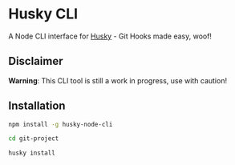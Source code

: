 # Husky CLI

A Node CLI interface for [Husky](https://github.com/typicode/husky) - Git Hooks made easy, woof!

## Disclaimer

**Warning**: This CLI tool is still a work in progress, use with caution!

## Installation

```bash
npm install -g husky-node-cli

cd git-project

husky install
```
